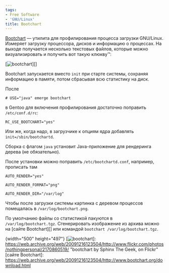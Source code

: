 ```yaml
---
tags:
- Free Software
- 'GNU/Linux'
title: Bootchart
---
```


[Bootchart][] — утилита для профилирования процесса загрузки GNU/Linux.
Измеряет загрузку процессора, дисков и информацию о процессах. На выходе
получается несколько текстовых файлов, которые можно визуализировать и
получить вот такую клюкву™:

[![bootchart][1]][]

Bootchart запускается вместо `init` при старте системы, сохраняя
информацию в памяти, потом сбрасывая всю статистику на диск.

После

    # USE="java" emerge bootchart

в Gentoo для включения профилирования достаточно поправить
`/etc/conf.d/rc`:

    RC_USE_BOOTCHART="yes"

Или же, когда надо, в загрузчике к опциям ядра добавлять
`init=/sbin/bootchartd`.

Сборка с флагом `java` установит Java-приложение для рендеринга дерева
(не обязательно).

После установки можно поправить `/etc/bootchartd.conf`, например,
прописать там

    AUTO_RENDER="yes"

    AUTO_RENDER_FORMAT="png"

    AUTO_RENDER_DIR="/var/log"

Чтобы после загрузки системы картинка с деревом процессов помещалась в
`/var/log/bootchart.png`.

По умолчанию файлы со статистикой пакуются в `/var/log/bootchart.tgz`.
Сгенерировать изображение из архива можно на [сайте Bootchart][] или
командой `bootchart /var/log/bootchart.tgz`.

  [Bootchart]: https://web.archive.org/web/20091216123504/http://www.bootchart.org/
  [1]: https://web.archive.org/web/20091216123504im_/http://farm3.static.flickr.com/2118/2170860519_5ee91fae62.jpg
  {width="500" height="497"}
  [![bootchart][1]]: https://web.archive.org/web/20091216123504/http://www.flickr.com/photos/nothingpersonal/2170860519/
    "bootchart by Sphinx The Geek, on Flickr"
  [сайте Bootchart]: https://web.archive.org/web/20091216123504/http://www.bootchart.org/download.html